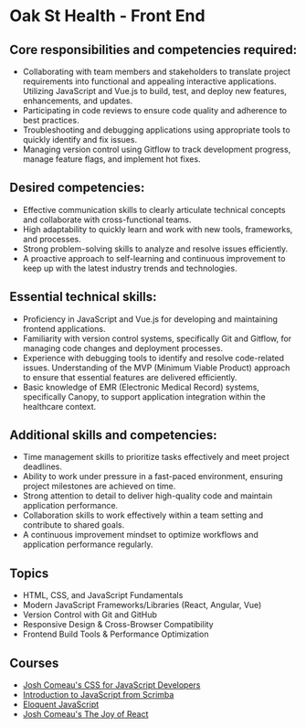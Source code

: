 # Oak St Health - Front End 

## Core responsibilities and competencies required:

- Collaborating with team members and stakeholders to translate project requirements into functional and appealing interactive applications. Utilizing JavaScript and Vue.js to build, test, and deploy new features, enhancements, and updates.
- Participating in code reviews to ensure code quality and adherence to best practices.
- Troubleshooting and debugging applications using appropriate tools to quickly identify and fix issues.
- Managing version control using Gitflow to track development progress, manage feature flags, and implement hot fixes.

## Desired competencies:

- Effective communication skills to clearly articulate technical concepts and collaborate with cross-functional teams.
- High adaptability to quickly learn and work with new tools, frameworks, and processes.
- Strong problem-solving skills to analyze and resolve issues efficiently.
- A proactive approach to self-learning and continuous improvement to keep up with the latest industry trends and technologies.

## Essential technical skills:

- Proficiency in JavaScript and Vue.js for developing and maintaining frontend applications.
- Familiarity with version control systems, specifically Git and Gitflow, for managing code changes and deployment processes.
- Experience with debugging tools to identify and resolve code-related issues. Understanding of the MVP (Minimum Viable Product) approach to ensure that essential features are delivered efficiently.
- Basic knowledge of EMR (Electronic Medical Record) systems, specifically Canopy, to support application integration within the healthcare context.

## Additional skills and competencies:

- Time management skills to prioritize tasks effectively and meet project deadlines.
- Ability to work under pressure in a fast-paced environment, ensuring project milestones are achieved on time.
- Strong attention to detail to deliver high-quality code and maintain application performance.
- Collaboration skills to work effectively within a team setting and contribute to shared goals.
- A continuous improvement mindset to optimize workflows and application performance regularly.

## Topics

- HTML, CSS, and JavaScript Fundamentals
- Modern JavaScript Frameworks/Libraries (React, Angular, Vue)
- Version Control with Git and GitHub
- Responsive Design & Cross-Browser Compatibility
- Frontend Build Tools & Performance Optimization

## Courses

- [Josh Comeau's CSS for JavaScript Developers](https://css-for-js.dev/) 
- [Introduction to JavaScript from Scrimba](https://scrimba.com/learn-javascript-c0v)
- [Eloquent JavaScript](https://eloquentjavascript.net/)
- [Josh Comeau's The Joy of React](https://www.joyofreact.com/)
